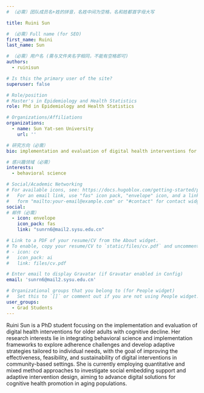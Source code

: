 ```yaml
---
# （必需）团队成员名+姓的拼音，名姓中间为空格，名和姓都首字母大写

title: Ruini Sun

# （必需）Full name (for SEO)
first_name: Ruini
last_name: Sun

# （必需）用户名 (需与文件夹名字相同，不能有空格即可)
authors:
  - ruinisun

# Is this the primary user of the site?
superuser: false

# Role/position
# Master's in Epidemiology and Health Statistics
role: Phd in Epidemiology and Health Statistics

# Organizations/Affiliations
organizations:
  - name: Sun Yat-sen University
    url: ''

# 研究方向（必需）
bio: implementation and evaluation of digital health interventions for older adults with cognitive decline

# 感兴趣领域（必需）
interests:
  - behavioral science

# Social/Academic Networking
# For available icons, see: https://docs.hugoblox.com/getting-started/page-builder/#icons
#   For an email link, use "fas" icon pack, "envelope" icon, and a link in the
#   form "mailto:your-email@example.com" or "#contact" for contact widget.
social:
# 邮件（必需）
  - icon: envelope
    icon_pack: fas
    link: "sunrn6@mail2.sysu.edu.cn"

# Link to a PDF of your resume/CV from the About widget.
# To enable, copy your resume/CV to `static/files/cv.pdf` and uncomment the lines below.
# - icon: cv
#   icon_pack: ai
#   link: files/cv.pdf

# Enter email to display Gravatar (if Gravatar enabled in Config)
email: 'sunrn6@mail2.sysu.edu.cn'

# Organizational groups that you belong to (for People widget)
#   Set this to `[]` or comment out if you are not using People widget.
user_groups:
  - Grad Students
---
```


Ruini Sun is a PhD student focusing on the implementation and evaluation of digital health interventions for older adults with cognitive decline. Her research interests lie in integrating behavioral science and implementation frameworks to explore adherence challenges and develop adaptive strategies tailored to individual needs, with the goal of improving the effectiveness, feasibility, and sustainability of digital interventions in community-based settings. She is currently employing quantitative and mixed method approaches to investigate social embedding support and adaptive intervention design, aiming to advance digital solutions for cognitive health promotion in aging populations.


